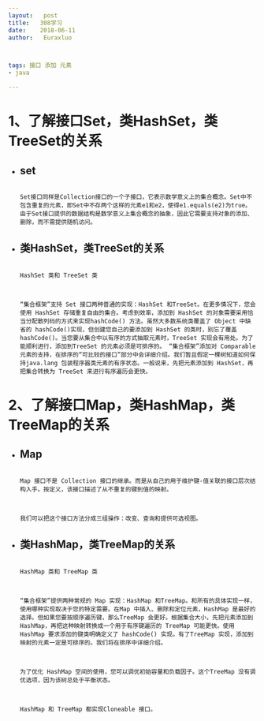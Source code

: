 ```yaml
---
layout:   post          
title:   308学习        
date:    2018-06-11       
author:   Euraxluo           



tags: 接口 添加 元素
- java

---
```


# 1、了解接口Set，类HashSet，类TreeSet的关系

- ## set



  ```

  Set接口同样是Collection接口的一个子接口，它表示数学意义上的集合概念。Set中不包含重复的元素，即Set中不存两个这样的元素e1和e2，使得e1.equals(e2)为true。由于Set接口提供的数据结构是数学意义上集合概念的抽象，因此它需要支持对象的添加、删除，而不需提供随机访问。

  ```





- ## 类HashSet，类TreeSet的关系



  ```

  HashSet 类和 TreeSet 类



  “集合框架”支持 Set 接口两种普通的实现：HashSet 和TreeSet。在更多情况下，您会使用 HashSet 存储重复自由的集合。考虑到效率，添加到 HashSet 的对象需要采用恰当分配散列码的方式来实现hashCode() 方法。虽然大多数系统类覆盖了 Object 中缺省的 hashCode()实现，但创建您自己的要添加到 HashSet 的类时，别忘了覆盖 hashCode()。当您要从集合中以有序的方式抽取元素时，TreeSet 实现会有用处。为了能顺利进行，添加到TreeSet 的元素必须是可排序的。 “集合框架”添加对 Comparable 元素的支持，在排序的“可比较的接口”部分中会详细介绍。我们暂且假定一棵树知道如何保持java.lang 包装程序器类元素的有序状态。一般说来，先把元素添加到 HashSet，再把集合转换为 TreeSet 来进行有序遍历会更快。

  ```



# 2、了解接口Map，类HashMap，类TreeMap的关系



- ## Map



  ```

  Map 接口不是 Collection 接口的继承。而是从自己的用于维护键-值关联的接口层次结构入手。按定义，该接口描述了从不重复的键到值的映射。



  我们可以把这个接口方法分成三组操作：改变、查询和提供可选视图。

  ```



- ## 类HashMap，类TreeMap的关系



  ```

  HashMap 类和 TreeMap 类



  “集合框架”提供两种常规的 Map 实现：HashMap 和TreeMap。和所有的具体实现一样，使用哪种实现取决于您的特定需要。在Map 中插入、删除和定位元素，HashMap 是最好的选择。但如果您要按顺序遍历键，那么TreeMap 会更好。根据集合大小，先把元素添加到 HashMap，再把这种映射转换成一个用于有序键遍历的 TreeMap 可能更快。使用HashMap 要求添加的键类明确定义了 hashCode() 实现。有了TreeMap 实现，添加到映射的元素一定是可排序的。我们将在排序中详细介绍。



  为了优化 HashMap 空间的使用，您可以调优初始容量和负载因子。这个TreeMap 没有调优选项，因为该树总处于平衡状态。



  HashMap 和 TreeMap 都实现Cloneable 接口。

  ```
